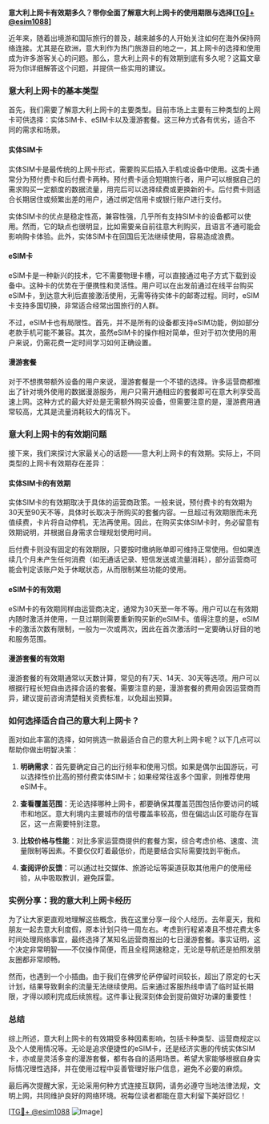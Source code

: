 **意大利上网卡有效期多久？带你全面了解意大利上网卡的使用期限与选择[[TG💪+ @esim1088](https://t.me/s/esim1088)]**

近年来，随着出境游和国际旅行的普及，越来越多的人开始关注如何在海外保持网络连接。尤其是在欧洲，意大利作为热门旅游目的地之一，其上网卡的选择和使用成为许多游客关心的问题。那么，意大利上网卡的有效期到底有多久呢？这篇文章将为你详细解答这个问题，并提供一些实用的建议。

### 意大利上网卡的基本类型

首先，我们需要了解意大利上网卡的主要类型。目前市场上主要有三种类型的上网卡可供选择：实体SIM卡、eSIM卡以及漫游套餐。这三种方式各有优劣，适合不同的需求和场景。

#### 实体SIM卡

实体SIM卡是最传统的上网卡形式，需要购买后插入手机或设备中使用。这类卡通常分为预付费卡和后付费卡两种。预付费卡适合短期旅行者，用户可以根据自己的需求购买一定额度的数据流量，用完后可以选择续费或更换新的卡。后付费卡则适合长期居住或频繁出差的用户，通过绑定信用卡或银行账户进行支付。

实体SIM卡的优点是稳定性高，兼容性强，几乎所有支持SIM卡的设备都可以使用。然而，它的缺点也很明显，比如需要亲自前往意大利购买，且语言不通可能会影响购卡体验。此外，实体SIM卡在回国后无法继续使用，容易造成浪费。

#### eSIM卡

eSIM卡是一种新兴的技术，它不需要物理卡槽，可以直接通过电子方式下载到设备中。这种卡的优势在于便携性和灵活性。用户可以在出发前通过在线平台购买eSIM卡，到达意大利后直接激活使用，无需等待实体卡的邮寄过程。同时，eSIM卡支持多国切换，非常适合经常出国旅行的人群。

不过，eSIM卡也有局限性。首先，并不是所有的设备都支持eSIM功能，例如部分老款手机可能不兼容。其次，虽然eSIM卡的操作相对简单，但对于初次使用的用户来说，仍需花费一定时间学习如何正确设置。

#### 漫游套餐

对于不想携带额外设备的用户来说，漫游套餐是一个不错的选择。许多运营商都推出了针对境外使用的数据漫游服务，用户只需开通相应的套餐即可在意大利享受高速上网。这种方式的最大好处是无需额外购买设备，但需要注意的是，漫游费用通常较高，尤其是流量消耗较大的情况下。

### 意大利上网卡的有效期问题

接下来，我们来探讨大家最关心的话题——意大利上网卡的有效期。实际上，不同类型的上网卡有效期存在差异：

#### 实体SIM卡的有效期

实体SIM卡的有效期取决于具体的运营商政策。一般来说，预付费卡的有效期为30天至90天不等，具体时长取决于所购买的套餐内容。一旦超过有效期限而未充值续费，卡片将自动停机，无法再使用。因此，在购买实体SIM卡时，务必留意有效期说明，并根据自身需求合理规划使用时间。

后付费卡则没有固定的有效期限，只要按时缴纳账单即可维持正常使用。但如果连续几个月未产生任何消费（如无通话记录、短信发送或流量消耗），部分运营商可能会判定该账户处于休眠状态，从而限制某些功能的使用。

#### eSIM卡的有效期

eSIM卡的有效期同样由运营商决定，通常为30天至一年不等。用户可以在有效期内随时激活并使用，一旦过期则需要重新购买新的eSIM卡。值得注意的是，eSIM卡的激活次数有限制，一般为一次或两次，因此在首次激活时一定要确认好目的地和服务范围。

#### 漫游套餐的有效期

漫游套餐的有效期通常以天数计算，常见的有7天、14天、30天等选项。用户可以根据行程长短自由选择合适的套餐。需要注意的是，漫游套餐的费用会因运营商而异，建议提前咨询清楚相关资费标准，以免超出预算。

### 如何选择适合自己的意大利上网卡？

面对如此丰富的选择，如何挑选一款最适合自己的意大利上网卡呢？以下几点可以帮助你做出明智决策：

1. **明确需求**：首先要确定自己的出行频率和使用习惯。如果是偶尔出国游玩，可以选择性价比高的预付费实体SIM卡；如果经常往返多个国家，则推荐使用eSIM卡。
   
2. **查看覆盖范围**：无论选择哪种上网卡，都要确保其覆盖范围包括你要访问的城市和地区。意大利境内主要城市的信号覆盖率较高，但在偏远山区可能存在盲区，这一点需要特别注意。

3. **比较价格与性能**：对比多家运营商提供的套餐方案，综合考虑价格、速度、流量限制等因素。不要仅仅盯着最低价，而是要结合实际需要找到平衡点。

4. **查阅评价反馈**：可以通过社交媒体、旅游论坛等渠道获取其他用户的使用经验，从中吸取教训，避免踩雷。

### 实例分享：我的意大利上网卡经历

为了让大家更直观地理解这些概念，我在这里分享一段个人经历。去年夏天，我和朋友一起去意大利度假，原本计划只待一周左右。考虑到行程紧凑且不想花费太多时间处理网络事宜，最终选择了某知名运营商推出的七日漫游套餐。事实证明，这个决定非常明智——不仅操作简便，而且全程网速稳定，无论是导航还是拍照发朋友圈都非常顺畅。

然而，也遇到一个小插曲。由于我们在佛罗伦萨停留时间较长，超出了原定的七天计划，结果导致剩余的流量无法继续使用。后来通过客服热线申请了临时延长期限，才得以顺利完成后续旅程。这件事让我深刻体会到提前做好功课的重要性！

### 总结

综上所述，意大利上网卡的有效期受多种因素影响，包括卡种类型、运营商规定以及个人使用情况等。无论是追求便捷性的eSIM卡，还是经济实惠的传统实体SIM卡，亦或是灵活多变的漫游套餐，都有各自的适用场景。希望大家能够根据自身实际情况理性选择，并在使用过程中妥善管理好账户信息，避免不必要的麻烦。

最后再次提醒大家，无论采用何种方式连接互联网，请务必遵守当地法律法规，文明上网，共同维护良好的网络环境。祝每位读者都能在意大利留下美好回忆！

[[TG💪+ @esim1088](https://t.me/s/esim1088) ![Image](https://i.postimg.cc/4NQfJmqS/Snipaste-2025-05-13-00-14-12.png)]